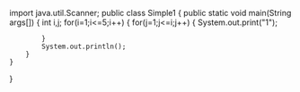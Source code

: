 import java.util.Scanner;
public class Simple1 {
    public static void main(String args[])
    {
        int i,j;
        for(i=1;i<=5;i++)
        {
            for(j=1;j<=i;j++)
            {
                System.out.print("1");
                
            }
            System.out.println();
        }
    }
}
